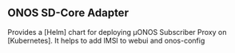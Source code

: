 <!--
SPDX-FileCopyrightText: 2021 Open Networking Foundation

SPDX-License-Identifier: LicenseRef-ONF-Member-Only-1.0
-->

## ONOS SD-Core Adapter

Provides a [Helm] chart for deploying µONOS Subscriber Proxy on [Kubernetes].
It helps to add IMSI to webui and onos-config
